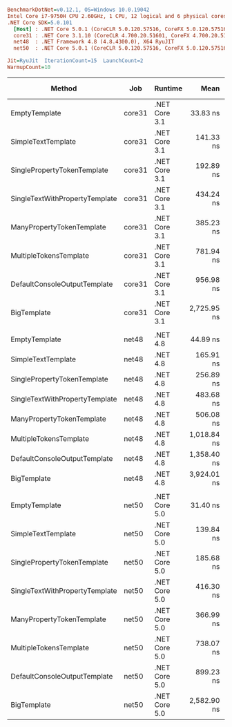 ``` ini

BenchmarkDotNet=v0.12.1, OS=Windows 10.0.19042
Intel Core i7-9750H CPU 2.60GHz, 1 CPU, 12 logical and 6 physical cores
.NET Core SDK=5.0.101
  [Host] : .NET Core 5.0.1 (CoreCLR 5.0.120.57516, CoreFX 5.0.120.57516), X64 RyuJIT
  core31 : .NET Core 3.1.10 (CoreCLR 4.700.20.51601, CoreFX 4.700.20.51901), X64 RyuJIT
  net48  : .NET Framework 4.8 (4.8.4300.0), X64 RyuJIT
  net50  : .NET Core 5.0.1 (CoreCLR 5.0.120.57516, CoreFX 5.0.120.57516), X64 RyuJIT

Jit=RyuJit  IterationCount=15  LaunchCount=2  
WarmupCount=10  

```
|                         Method |    Job |       Runtime |        Mean |     Error |    StdDev | Ratio | RatioSD |  Gen 0 |  Gen 1 | Gen 2 | Allocated |
|------------------------------- |------- |-------------- |------------:|----------:|----------:|------:|--------:|-------:|-------:|------:|----------:|
|                  EmptyTemplate | core31 | .NET Core 3.1 |    33.83 ns |  0.558 ns |  0.835 ns |  1.00 |    0.00 | 0.0127 |      - |     - |      80 B |
|             SimpleTextTemplate | core31 | .NET Core 3.1 |   141.33 ns |  1.439 ns |  2.154 ns |  4.18 |    0.10 | 0.0610 |      - |     - |     384 B |
|    SinglePropertyTokenTemplate | core31 | .NET Core 3.1 |   192.89 ns |  2.379 ns |  3.561 ns |  5.71 |    0.20 | 0.0854 |      - |     - |     536 B |
| SingleTextWithPropertyTemplate | core31 | .NET Core 3.1 |   434.24 ns |  2.681 ns |  4.013 ns | 12.84 |    0.34 | 0.1440 | 0.0005 |     - |     904 B |
|      ManyPropertyTokenTemplate | core31 | .NET Core 3.1 |   385.23 ns |  3.620 ns |  5.418 ns | 11.39 |    0.33 | 0.1326 | 0.0005 |     - |     832 B |
|         MultipleTokensTemplate | core31 | .NET Core 3.1 |   781.94 ns |  4.217 ns |  6.048 ns | 23.16 |    0.61 | 0.2308 | 0.0019 |     - |    1448 B |
|   DefaultConsoleOutputTemplate | core31 | .NET Core 3.1 |   956.98 ns |  9.980 ns | 14.937 ns | 28.31 |    0.91 | 0.2584 | 0.0019 |     - |    1624 B |
|                    BigTemplate | core31 | .NET Core 3.1 | 2,725.95 ns | 22.958 ns | 34.362 ns | 80.63 |    2.24 | 0.7019 | 0.0153 |     - |    4424 B |
|                                |        |               |             |           |           |       |         |        |        |       |           |
|                  EmptyTemplate |  net48 |      .NET 4.8 |    44.89 ns |  0.872 ns |  1.306 ns |  1.00 |    0.00 | 0.0178 |      - |     - |     112 B |
|             SimpleTextTemplate |  net48 |      .NET 4.8 |   165.91 ns |  1.633 ns |  2.444 ns |  3.70 |    0.13 | 0.0687 |      - |     - |     433 B |
|    SinglePropertyTokenTemplate |  net48 |      .NET 4.8 |   256.89 ns |  5.588 ns |  8.364 ns |  5.73 |    0.19 | 0.0825 |      - |     - |     522 B |
| SingleTextWithPropertyTemplate |  net48 |      .NET 4.8 |   483.68 ns |  5.787 ns |  8.662 ns | 10.78 |    0.36 | 0.1478 |      - |     - |     931 B |
|      ManyPropertyTokenTemplate |  net48 |      .NET 4.8 |   506.08 ns |  6.496 ns |  9.722 ns | 11.28 |    0.38 | 0.1383 |      - |     - |     875 B |
|         MultipleTokensTemplate |  net48 |      .NET 4.8 | 1,018.84 ns | 14.628 ns | 21.895 ns | 22.72 |    0.79 | 0.2422 |      - |     - |    1524 B |
|   DefaultConsoleOutputTemplate |  net48 |      .NET 4.8 | 1,358.40 ns | 14.005 ns | 20.962 ns | 30.29 |    0.99 | 0.2670 | 0.0019 |     - |    1685 B |
|                    BigTemplate |  net48 |      .NET 4.8 | 3,924.01 ns | 51.520 ns | 77.112 ns | 87.50 |    3.22 | 0.7477 | 0.0153 |     - |    4742 B |
|                                |        |               |             |           |           |       |         |        |        |       |           |
|                  EmptyTemplate |  net50 | .NET Core 5.0 |    31.40 ns |  0.689 ns |  1.009 ns |  1.00 |    0.00 | 0.0127 |      - |     - |      80 B |
|             SimpleTextTemplate |  net50 | .NET Core 5.0 |   139.84 ns |  1.792 ns |  2.682 ns |  4.46 |    0.13 | 0.0610 |      - |     - |     384 B |
|    SinglePropertyTokenTemplate |  net50 | .NET Core 5.0 |   185.68 ns |  1.686 ns |  2.523 ns |  5.92 |    0.19 | 0.0854 |      - |     - |     536 B |
| SingleTextWithPropertyTemplate |  net50 | .NET Core 5.0 |   416.30 ns |  4.889 ns |  7.318 ns | 13.27 |    0.58 | 0.1440 | 0.0005 |     - |     904 B |
|      ManyPropertyTokenTemplate |  net50 | .NET Core 5.0 |   366.99 ns |  4.555 ns |  6.817 ns | 11.70 |    0.52 | 0.1326 | 0.0005 |     - |     832 B |
|         MultipleTokensTemplate |  net50 | .NET Core 5.0 |   738.07 ns |  6.854 ns | 10.258 ns | 23.52 |    0.88 | 0.2308 | 0.0019 |     - |    1448 B |
|   DefaultConsoleOutputTemplate |  net50 | .NET Core 5.0 |   899.23 ns |  5.892 ns |  8.820 ns | 28.66 |    0.99 | 0.2584 | 0.0019 |     - |    1624 B |
|                    BigTemplate |  net50 | .NET Core 5.0 | 2,582.90 ns | 26.181 ns | 39.186 ns | 82.39 |    3.26 | 0.7019 | 0.0153 |     - |    4424 B |
